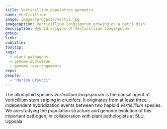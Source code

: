 ```yaml
---
title: Verticillium population genomics
name: Verticillium
image: images/projects/verti1.jpg
imagecaption: Verticillium longisporum growing on a petri dish
description: Hybrid origins of Verticillium longisporum
group: 
link: 
subtitle: 
tooltip: 
tags:
  - plant pathogens
  - genome evolution
  - genome rearrangements
repo: 
people:
  - "Marion Orsucci"
---
```


The allodiploid species _Verticillium longisporum_ is the causal agent of verticillium stem striping in crucifers. It originates from at least three independent hybridization events between two haploid _Verticillium_ species. We are studying the population structure and genome evolution of this important pathogen, in collaboration with plant pathologists at SLU, Uppsala. 